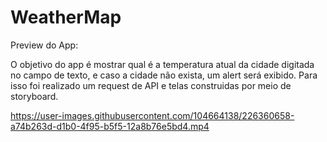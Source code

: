 # WeatherMap

Preview do App:

O objetivo do app é mostrar qual é a temperatura atual da cidade digitada no campo de texto, e caso a cidade não exista, um alert será exibido. Para isso foi realizado um request de API e telas construidas por meio de storyboard.

https://user-images.githubusercontent.com/104664138/226360658-a74b263d-d1b0-4f95-b5f5-12a8b76e5bd4.mp4


